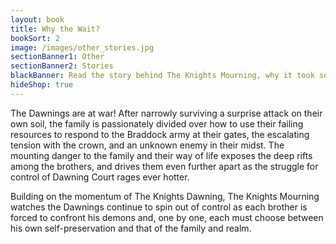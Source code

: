 ```yaml
---
layout: book
title: Why the Wait?
bookSort: 2
image: /images/other_stories.jpg
sectionBanner1: Other
sectionBanner2: Stories
blackBanner: Read the story behind The Knights Mourning, why it took so long, and some other commonly asked questions from James Batchelor himself.
hideShop: true
---
```

The Dawnings are at war! After narrowly surviving a surprise attack on their own soil, the family is passionately divided over how to use their failing resources to respond to the Braddock army at their gates, the escalating tension with the crown, and an unknown enemy in their midst. The mounting danger to the family and their way of life exposes the deep rifts among the brothers, and drives them even further apart as the struggle for control of Dawning Court rages ever hotter. 

Building on the momentum of The Knights Dawning, The Knights Mourning watches the Dawnings continue to spin out of control as each brother is forced to confront his demons and, one by one, each must choose between his own self-preservation and that of the family and realm.
